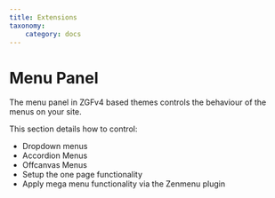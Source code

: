 ```yaml
---
title: Extensions
taxonomy:
    category: docs
---
```


# Menu Panel

The menu panel in ZGFv4 based themes controls the behaviour of the menus on your site.

This section details how to control:
- Dropdown menus
- Accordion Menus
- Offcanvas Menus
- Setup the one page functionality
- Apply mega menu functionality via the Zenmenu plugin